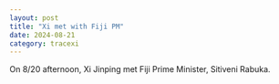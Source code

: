 ```yaml
---
layout: post
title: "Xi met with Fiji PM"
date: 2024-08-21
category: tracexi
---
```


On 8/20 afternoon, Xi Jinping met Fiji Prime Minister, Sitiveni Rabuka.
